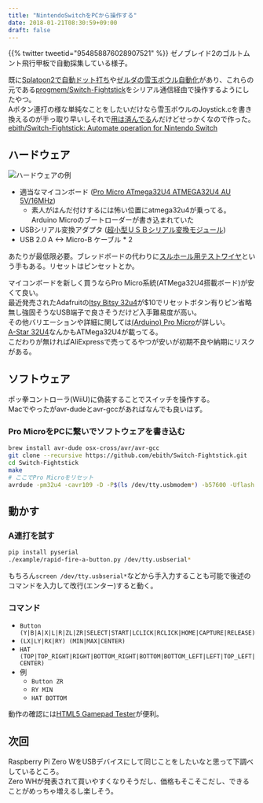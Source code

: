 ```yaml
---
title: "NintendoSwitchをPCから操作する"
date: 2018-01-21T08:30:59+09:00
draft: false
---
```

{{% twitter tweetid="954858876028907521" %}}
ゼノブレイド2のゴルトムント飛行甲板で自動採集している様子。

既に[Splatoon2で自動ドット打ち](https://github.com/shinyquagsire23/Switch-Fightstick)や[ゼルダの雪玉ボウル自動化](https://github.com/bertrandom/snowball-thrower)があり、これらの元である[progmem/Switch-Fightstick](https://github.com/progmem/Switch-Fightstick)をシリアル通信経由で操作するようにしたやつ。  
Aボタン連打の様な単純なことをしたいだけなら雪玉ボウルのJoystick.cを書き換えるのが手っ取り早いしそれで[用は済んでる](https://twitter.com/ebith/status/952892746305495040)んだけどせっかくなので作った。  
[ebith/Switch-Fightstick: Automate operation for Nintendo Switch](https://github.com/ebith/Switch-Fightstick)


## ハードウェア
![ハードウェアの例](https://pbs.twimg.com/media/DT1wGHQVAAYdYAs.jpg:small)

- 適当なマイコンボード ([Pro Micro ATmega32U4 ATMEGA32U4 AU 5V/16MHz](https://www.aliexpress.com/item/Free-Shipping-New-Pro-Micro-for-arduino-ATmega32U4-5V-16MHz-Module-with-2-row-pin-header/2040881593.html))
  - 素人がはんだ付けするには怖い位置にatmega32u4が乗ってる。Arduino Microのブートローダーが書き込まれていた
- USBシリアル変換アダプタ ([超小型ＵＳＢシリアル変換モジュール](http://akizukidenshi.com/catalog/g/gM-08461/))
- USB 2.0 A <-> Micro-B ケーブル * 2

あたりが最低限必要。ブレッドボードの代わりに[スルホール用テストワイヤ](http://akizukidenshi.com/catalog/g/gC-09831/)という手もある。リセットはピンセットとか。

マイコンボードを新しく買うならPro Micro系統(ATMega32U4搭載ボード)が安くて良い。  
最近発売されたAdafruitの[Itsy Bitsy 32u4](https://learn.adafruit.com/introducting-itsy-bitsy-32u4?view=all)が$10でリセットボタン有りピン省略無し強固そうなUSB端子で良さそうだけど入手難易度が高い。  
その他バリエーションや詳細に関しては[(Arduino) Pro Micro](https://ht-deko.com/arduino/promicro.html)が詳しい。  
[A-Star 32U4](https://www.switch-science.com/catalog/list/?keyword=A-Star+32U4)なんかもATMega32U4が載ってる。  
こだわりが無ければAliExpressで売ってるやつが安いが初期不良や納期にリスクがある。

## ソフトウェア
ポッ拳コントローラ(WiiU)に偽装することでスイッチを操作する。  
Macでやったがavr-dudeとavr-gccがあればなんでも良いはず。

### Pro MicroをPCに繋いでソフトウェアを書き込む
```sh
brew install avr-dude osx-cross/avr/avr-gcc
git clone --recursive https://github.com/ebith/Switch-Fightstick.git
cd Switch-Fightstick
make
# ここでPro Microをリセット
avrdude -pm32u4 -cavr109 -D -P$(ls /dev/tty.usbmodem*) -b57600 -Uflash:w:Joystick.hex
```

## 動かす
### A連打を試す
```sh
pip install pyserial
./example/rapid-fire-a-button.py /dev/tty.usbserial*
```

もちろん`screen /dev/tty.usbserial*`などから手入力することも可能で後述のコマンドを入力して改行(エンター)すると動く。

### コマンド
- `Button (Y|B|A|X|L|R|ZL|ZR|SELECT|START|LCLICK|RCLICK|HOME|CAPTURE|RELEASE)`
- `(LX|LY|RX|RY) (MIN|MAX|CENTER)`
- `HAT (TOP|TOP_RIGHT|RIGHT|BOTTOM_RIGHT|BOTTOM|BOTTOM_LEFT|LEFT|TOP_LEFT|CENTER)`
- 例
  - `Button ZR`
  - `RY MIN`
  - `HAT BOTTOM`

動作の確認には[HTML5 Gamepad Tester](http://html5gamepad.com/)が便利。

## 次回
Raspberry Pi Zero WをUSBデバイスにして同じことをしたいなと思って下調べしているところ。  
Zero WHが発表されて買いやすくなりそうだし、価格もそこそこだし、できることがめっちゃ増えるし楽しそう。
